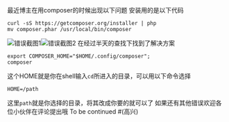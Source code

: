 最近博主在用composer的时候出现以下问题
安装用的是以下代码

    curl -sS https://getcomposer.org/installer | php
    mv composer.phar /usr/local/bin/composer

![错误截图1](https://img.mzrme.com/2020/05/24/c2060b917bef5.png)![错误截图2](https://img.mzrme.com/2020/05/24/39dbaaef633f0.png)
在经过半天的查找下找到了解决方案

    export COMPOSER_HOME="$HOME/.config/composer";
    composer

这个HOME就是你在shell输入`cd`所进入的目录，可以用以下命令选择

    HOME=/path

这里`path`就是你选择的目录，将其改成你要的就可以了
如果还有其他错误欢迎各位小伙伴在评论提出哦
To be continued #(高兴)
